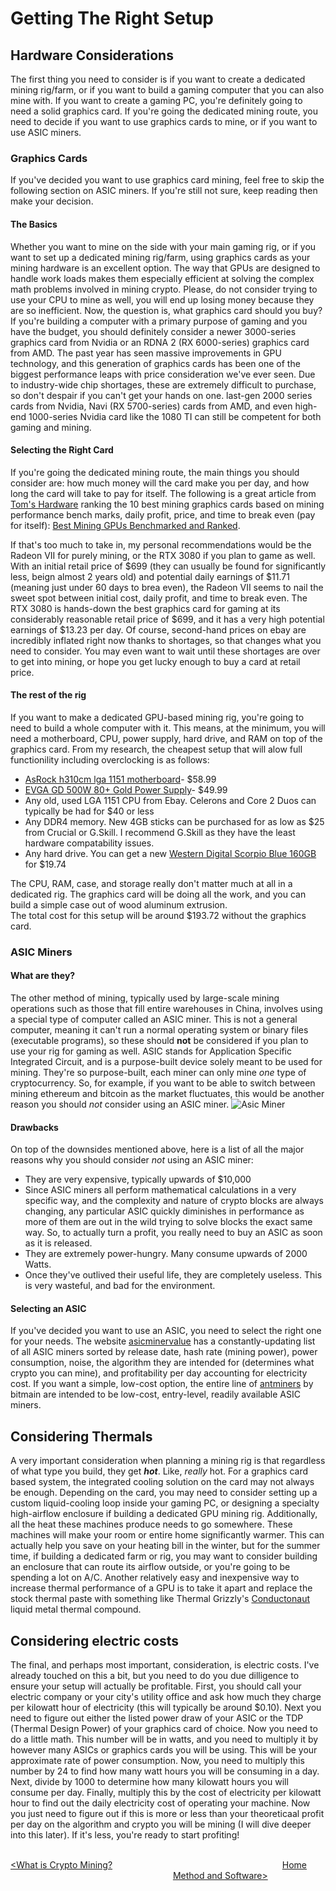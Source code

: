 # Getting The Right Setup  
## Hardware Considerations  
The first thing you need to consider is if you want to create a dedicated mining rig/farm, or if you want to build a gaming computer that you can also mine with.  If you want to create a gaming PC, you're definitely going to need a solid graphics card.  If you're going the dedicated mining route, you need to decide if you want to use graphics cards to mine, or if you want to use ASIC miners.  
### Graphics Cards  
  If you've decided you want to use graphics card mining, feel free to skip the following section on ASIC miners.  If you're still not sure, keep reading then make your decision.  
#### The Basics
Whether you want to mine on the side with your main gaming rig, or if you want to set up a dedicated mining rig/farm, using graphics cards as your mining hardware is an excellent option.  The way that GPUs are designed to handle work loads makes them especially efficient at solving the complex math problems involved in mining crypto.  Please, do not consider trying to use your CPU to mine as well, you will end up losing money because they are so inefficient.  Now, the question is, what graphics card should you buy?  If you're building a computer with a primary purpose of gaming and you have the budget, you should definitely consider a newer 3000-series graphics card from Nvidia or an RDNA 2 (RX 6000-series) graphics card from AMD.  The past year has seen massive improvements in GPU technology, and this generation of graphics cards has been one of the biggest performance leaps with price consideration we've ever seen.  Due to industry-wide chip shortages, these are extremely difficult to purchase, so don't despair if you can't get your hands on one.  last-gen 2000 series cards from Nvidia, Navi (RX 5700-series) cards from AMD, and even high-end 1000-series Nvidia card like the 1080 TI can still be competent for both gaming and mining.
#### Selecting the Right Card
If you're going the dedicated mining route, the main things you should consider are: how much money will the card make you per day, and how long the card will take to pay for itself.  The following is a great article from [Tom's Hardware](https://www.tomshardware.com/) ranking the 10 best mining graphics cards based on mining performance bench marks, daily profit, price, and time to break even (pay for itself):
[Best Mining GPUs Benchmarked and Ranked](https://www.tomshardware.com/best-picks/best-mining-gpus-benchmarked-and-ranked).  

If that's too much to take in, my personal recommendations would be the Radeon VII for purely mining, or the RTX 3080 if you plan to game as well.  With an initial retail price of $699 (they can usually be found for significantly less, beign almost 2 years old) and potential daily earnings of $11.71 (meaning just under 60 days to brea even), the Radeon VII seems to nail the sweet spot between initial cost, daily profit, and time to break even.  The RTX 3080 is hands-down the best graphics card for gaming at its considerably reasonable retail price of $699, and it has a very high potential earnings of $13.23 per day.  Of course, second-hand prices on ebay are incredibly inflated right now thanks to shortages, so that changes what you need to consider.  You may even want to wait until these shortages are over to get into mining, or hope you get lucky enough to buy a card at retail price.  
#### The rest of the rig
If you want to make a dedicated GPU-based mining rig, you're going to need to build a whole computer with it.  This means, at the minimum, you will need a motherboard, CPU, power supply, hard drive, and RAM on top of the graphics card.  From my research, the cheapest setup that will alow full functionility including overclocking is as follows:
+ [AsRock h310cm lga 1151 motherboard](https://www.amazon.com/ASRock-H310CM-HDV-LGA1151-MicroATX-Motherboard/dp/B07PZFG21H)- $58.99
+ [EVGA GD 500W 80+ Gold Power Supply](https://www.amazon.com/EVGA-Warranty-Power-Supply-100-GD-0500-V1/dp/B07WC79PPN)- $49.99
+ Any old, used LGA 1151 CPU from Ebay.  Celerons and Core 2 Duos can typically be had for $40 or less
+ Any DDR4 memory.  New 4GB sticks can be purchased for as low as $25 from Crucial or G.Skill.  I recommend G.Skill as they have the least hardware compatability issues.
+ Any hard drive.  You can get a new [Western Digital Scorpio Blue 160GB](https://www.amazon.com/dp/B0037NYQ9I?tag=pcpapi-20&linkCode=ogi&th=1&psc=1) for $19.74

The CPU, RAM, case, and storage really don't matter much at all in a dedicated rig.  The graphics card will be doing all the work, and you can build a simple case out of wood aluminum extrusion.  
The total cost for this setup will be around $193.72 without the graphics card.
### ASIC Miners
#### What are they?
The other method of mining, typically used by large-scale mining operations such as those that fill entire warehouses in China, involves using a special type of computer called an ASIC miner.  This is not a general computer, meaning it can't run a normal operating system or binary files (executable programs), so these should **not** be considered if you plan to use your rig for gaming as well.  ASIC stands for Application Specific Integrated Circuit, and is a purpose-built device solely meant to be used for mining.  They're so purpose-built, each miner can only mine *one* type of cryptocurrency.  So, for example, if you want to be able to switch between mining ethereum and bitcoin as the market fluctuates, this would be another reason you should *not* consider using an ASIC miner.
![Asic Miner](https://images-na.ssl-images-amazon.com/images/I/61A%2BDonxfrL._AC_SL1184_.jpg)
#### Drawbacks
On top of the downsides mentioned above, here is a list of all the major reasons why you should consider _not_ using an ASIC miner:
+ They are very expensive, typically upwards of $10,000
+ Since ASIC miners all perform mathematical calculations in a very specific way, and the complexity and nature of crypto blocks are always changing, any particular ASIC quickly diminishes in performance as more of them are out in the wild trying to solve blocks the exact same way.  So, to actually turn a profit, you really need to buy an ASIC as soon as it is released.
+ They are extremely power-hungry.  Many consume upwards of 2000 Watts.
+ Once they've outlived their useful life, they are completely useless.  This is very wasteful, and bad for the environment.
#### Selecting an ASIC
If you've decided you want to use an ASIC, you need to select the right one for your needs.  The website [asicminervalue](https://www.asicminervalue.com/) has a constantly-updating list of all ASIC miners sorted by release date, hash rate (mining power), power consumption, noise, the algorithm they are intended for (determines what crypto you can mine), and profitability per day accounting for electricity cost.  If you want a simple, low-cost option, the entire line of [antminers](https://shop.bitmain.com/) by bitmain are intended to be low-cost, entry-level, readily available ASIC miners.
## Considering Thermals
A very important consideration when planning a mining rig is that regardless of what type you build, they get _**hot**_.  Like, _really_ hot.  For a graphics card based system, the integrated cooling solution on the card may not always be enough.  Depending on the card, you may need to consider setting up a custom liquid-cooling loop inside your gaming PC, or designing a specialty high-airflow enclosure if building a dedicated GPU mining rig.  Additionally, all the heat these machines produce needs to go somewhere.  These machines will make your room or entire home significantly warmer.  This can actually help you save on your heating bill in the winter, but for the summer time, if building a dedicated farm or rig, you may want to consider building an enclosure that can route its airflow outside, or you're going to be spending a lot on A/C.  Another relatively easy and inexpensive way to increase thermal performance of a GPU is to take it apart and replace the stock thermal paste with something like Thermal Grizzly's [Conductonaut](https://www.amazon.com/Thermal-Grizzly-Conductonaut-Grease-Paste/dp/B01A9KIGSI) liquid metal thermal compound.
## Considering electric costs
The final, and perhaps most important, consideration, is electric costs.  I've already touched on this a bit, but you need to do you due dilligence to ensure your setup will actually be profitable.  First, you should call your electric company or your city's utility office and ask how much they charge per kilowatt hour of electricity (this will typically be around $0.10).  Next you need to figure out either the listed power draw of your ASIC or the TDP (Thermal Design Power) of your graphics card of choice.  Now you need to do a little math.  This number will be in watts, and you need to multiply it by however many ASICs or graphics cards you will be using.  This will be your approximate rate of power consumption.  Now, you need to multiply this number by 24 to find how many watt hours you will be consuming in a day.  Next, divide by 1000 to determine how many kilowatt hours you will consume per day.  Finally, multiply this by the cost of electricity per kilowatt hour to find out the daily electricity cost of operating your machine.  Now you just need to figure out if this is more or less than your theoreticaal profit per day on the algorithm and crypto you will be mining (I will dive deeper into this later).  If it's less, you're ready to start profiting!  
&nbsp;  

[<What is Crypto Mining?](https://github.com/pgkraus/How-to-Mine-Crypto/blob/main/What%20is%20Crypto.md) &nbsp; &nbsp; &nbsp; &nbsp; &nbsp; &nbsp; &nbsp; &nbsp; &nbsp; &nbsp; &nbsp; &nbsp; &nbsp; &nbsp; &nbsp; &nbsp; &nbsp; &nbsp; &nbsp; &nbsp; &nbsp; &nbsp; &nbsp; &nbsp; &nbsp; &nbsp; &nbsp; &nbsp; &nbsp; &nbsp; &nbsp; &nbsp; &nbsp; &nbsp; [Home](https://github.com/pgkraus/How-to-Mine-Crypto/blob/main/README.md) &nbsp; &nbsp; &nbsp; &nbsp; &nbsp; &nbsp; &nbsp; &nbsp; &nbsp; &nbsp; &nbsp; &nbsp; &nbsp; &nbsp; &nbsp; &nbsp; &nbsp; &nbsp; &nbsp; &nbsp; &nbsp; &nbsp; &nbsp; &nbsp; &nbsp; &nbsp; &nbsp; &nbsp; &nbsp; &nbsp; &nbsp; &nbsp; &nbsp; &nbsp; &nbsp; &nbsp; [Method and Software>](https://github.com/pgkraus/How-to-Mine-Crypto/blob/main/Method%20and%20Software.md)
